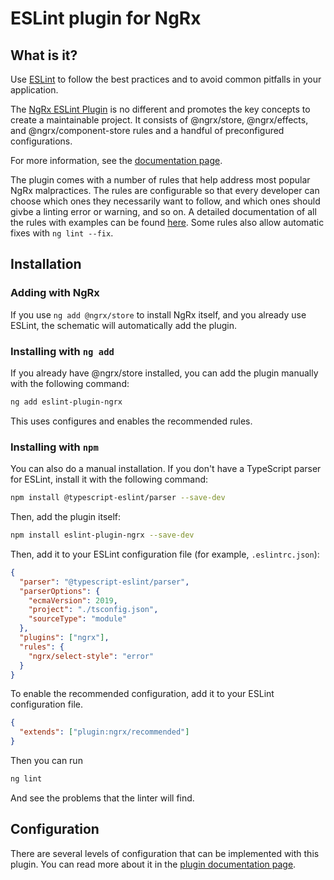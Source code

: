 # ESLint plugin for NgRx

## What is it?

Use [ESLint](https://eslint.org/) to follow the best practices and to avoid common pitfalls in your application.

The [NgRx ESLint Plugin]((https://github.com/timdeschryver/eslint-plugin-ngrx)) is no different and promotes the key concepts to create a maintainable project. It consists of @ngrx/store, @ngrx/effects, and @ngrx/component-store rules and a handful of preconfigured configurations.

For more information, see the [documentation page](https://github.com/timdeschryver/eslint-plugin-ngrx/blob/main/README.md).

The plugin comes with a number of rules that help address most popular NgRx malpractices. The rules are configurable so that every developer can choose which ones they necessarily want to follow, and which ones should givbe a linting error or warning, and so on. A detailed documentation of all the rules with examples can be found [here](https://github.com/timdeschryver/eslint-plugin-ngrx/tree/main/docs/rules). Some rules also allow automatic fixes with `ng lint --fix`.

## Installation

### Adding with NgRx

If you use `ng add @ngrx/store` to install NgRx itself, and you already use ESLint, the schematic will automatically add the plugin.

### Installing with `ng add`

If you already have @ngrx/store installed, you can add the plugin manually with the following command:

```sh
ng add eslint-plugin-ngrx
```

This uses configures and enables the recommended rules.

### Installing with `npm`

You can also do a manual installation. If you don't have a TypeScript parser for ESLint, install it with the following command:

```sh
npm install @typescript-eslint/parser --save-dev
```

Then, add the plugin itself:

```sh
npm install eslint-plugin-ngrx --save-dev
```

Then, add it to your ESLint configuration file (for example, `.eslintrc.json`):

```json
{
  "parser": "@typescript-eslint/parser",
  "parserOptions": {
    "ecmaVersion": 2019,
    "project": "./tsconfig.json",
    "sourceType": "module"
  },
  "plugins": ["ngrx"],
  "rules": {
    "ngrx/select-style": "error"
  }
}
```

To enable the recommended configuration, add it to your ESLint configuration file.

```json
{
  "extends": ["plugin:ngrx/recommended"]
}
```

Then you can run 

```sh
ng lint
```

And see the problems that the linter will find.

## Configuration

There are several levels of configuration that can be implemented with this plugin. You can read more about it in the [plugin documentation page](https://github.com/timdeschryver/eslint-plugin-ngrx#configurations).

